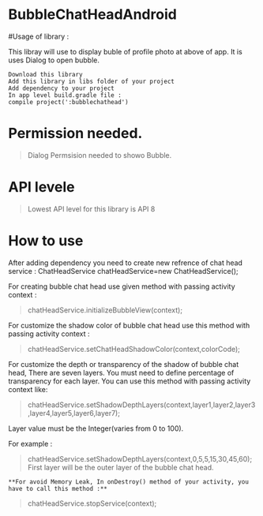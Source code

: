 # BubbleChatHeadAndroid
#Usage of library :

This libray will use to display buble of profile photo at above of app. It is uses Dialog to open bubble.  

    Download this library 
    Add this library in libs folder of your project
    Add dependency to your project
    In app level build.gradle file :
    compile project(':bubblechathead')       

# Permission needed.
> Dialog Permsision needed to showo Bubble. 

# API levele
> Lowest  API level for this library is API 8

# How to use 
After adding dependency you need to create new refrence of chat head service :
ChatHeadService chatHeadService=new ChatHeadService();

For creating bubble chat head use given method with passing activity context :
>chatHeadService.initializeBubbleView(context);

For customize the shadow color of bubble chat head use this method with passing activity context :
>chatHeadService.setChatHeadShadowColor(context,colorCode);

For customize the depth or transparency of the shadow of bubble chat head, There are seven layers. You must need to define percentage of transparency for each layer.  You can use this method with passing activity context like:

>chatHeadService.setShadowDepthLayers(context,layer1,layer2,layer3,layer4,layer5,layer6,layer7);

Layer value must be the Integer(varies from 0 to 100).

For example :
>chatHeadService.setShadowDepthLayers(context,0,5,5,15,30,45,60);
First layer will be the outer layer of the bubble chat head.

`**For avoid Memory Leak, In onDestroy() method of your activity, you have to call this method :**`
>chatHeadService.stopService(context);
